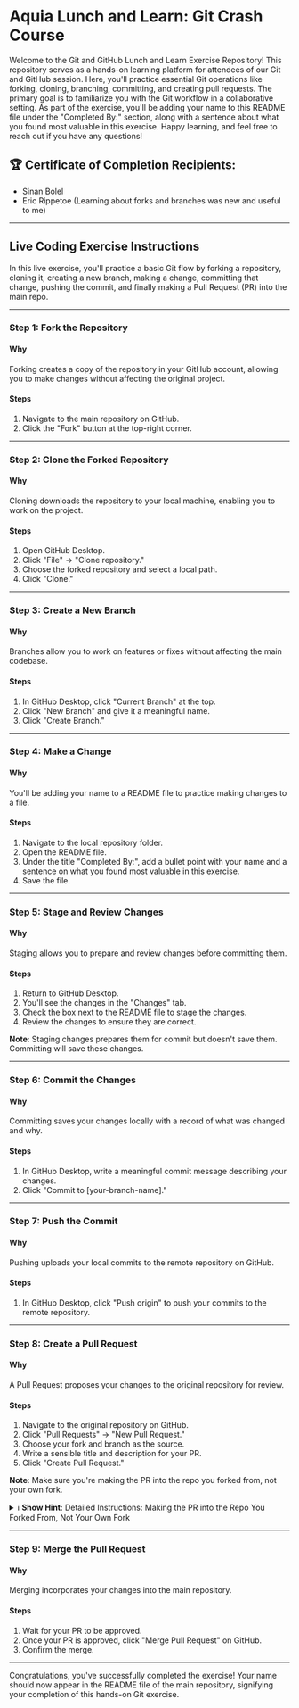 # Aquia Lunch and Learn: Git Crash Course

Welcome to the Git and GitHub Lunch and Learn Exercise Repository! This repository serves as a hands-on learning platform for attendees of our Git and GitHub session. Here, you'll practice essential Git operations like forking, cloning, branching, committing, and creating pull requests. The primary goal is to familiarize you with the Git workflow in a collaborative setting. As part of the exercise, you'll be adding your name to this README file under the "Completed By:" section, along with a sentence about what you found most valuable in this exercise. Happy learning, and feel free to reach out if you have any questions!

## 🏆 Certificate of Completion Recipients:

- Sinan Bolel
- Eric Rippetoe (Learning about forks and branches was new and useful to me)



---




## Live Coding Exercise Instructions

In this live exercise, you'll practice a basic Git flow by forking a repository, cloning it, creating a new branch, making a change, committing that change, pushing the commit, and finally making a Pull Request (PR) into the main repo.

---

### Step 1: Fork the Repository

#### Why
Forking creates a copy of the repository in your GitHub account, allowing you to make changes without affecting the original project.

#### Steps
1. Navigate to the main repository on GitHub.
2. Click the "Fork" button at the top-right corner.

---

### Step 2: Clone the Forked Repository

#### Why
Cloning downloads the repository to your local machine, enabling you to work on the project.

#### Steps
1. Open GitHub Desktop.
2. Click "File" -> "Clone repository."
3. Choose the forked repository and select a local path.
4. Click "Clone."

---

### Step 3: Create a New Branch

#### Why
Branches allow you to work on features or fixes without affecting the main codebase.

#### Steps
1. In GitHub Desktop, click "Current Branch" at the top.
2. Click "New Branch" and give it a meaningful name.
3. Click "Create Branch."

---

### Step 4: Make a Change

#### Why
You'll be adding your name to a README file to practice making changes to a file.

#### Steps
1. Navigate to the local repository folder.
2. Open the README file.
3. Under the title "Completed By:", add a bullet point with your name and a sentence on what you found most valuable in this exercise.
4. Save the file.

---

### Step 5: Stage and Review Changes

#### Why
Staging allows you to prepare and review changes before committing them.

#### Steps
1. Return to GitHub Desktop.
2. You'll see the changes in the "Changes" tab.
3. Check the box next to the README file to stage the changes.
4. Review the changes to ensure they are correct.

**Note**: Staging changes prepares them for commit but doesn't save them. Committing will save these changes.

---

### Step 6: Commit the Changes

#### Why
Committing saves your changes locally with a record of what was changed and why.

#### Steps
1. In GitHub Desktop, write a meaningful commit message describing your changes.
2. Click "Commit to [your-branch-name]."

---

### Step 7: Push the Commit

#### Why
Pushing uploads your local commits to the remote repository on GitHub.

#### Steps
1. In GitHub Desktop, click "Push origin" to push your commits to the remote repository.

---

### Step 8: Create a Pull Request

#### Why
A Pull Request proposes your changes to the original repository for review.

#### Steps
1. Navigate to the original repository on GitHub.
2. Click "Pull Requests" -> "New Pull Request."
3. Choose your fork and branch as the source.
4. Write a sensible title and description for your PR.
5. Click "Create Pull Request."

**Note**: Make sure you're making the PR into the repo you forked from, not your own fork.

<details>
  <summary>ℹ️ <strong>Show Hint</strong>: Detailed Instructions: Making the PR into the Repo You Forked From, Not Your Own Fork</summary>

  ### Why
  When you create a Pull Request (PR), the default behavior might be to propose changes to your own forked repository. However, the goal here is to propose changes to the original repository from which you forked. This is crucial for your changes to be reviewed and potentially merged into the main codebase.

  ### Steps

  #### 1. Navigate to the "Pull Requests" Tab
  - After pushing your changes, go to GitHub and navigate to your own fork of the repository.
  - Click on the "Pull Requests" tab located near the top of the page.

  #### 2. Start a New Pull Request
  - Click the green "New Pull Request" button. This will take you to a new page to configure the PR.

  #### 3. Change the "Base Repository"
  - You'll see two dropdown menus at the top that specify the "base repository" and the "head repository."
    - "Base repository" is where you want your changes to go.
    - "Head repository" is where your changes are coming from.

  - By default, both the "base" and "head" repositories might be set to your own fork. You'll need to change the "base repository" to the original repository you forked from.

  #### 4. Select the Repositories and Branches
  - Click on the "base repository" dropdown and select the original repository (not your fork).
  - Ensure the "base" branch is set to `main` or the branch you want to merge your changes into.
  - The "head repository" should be your own fork, and the "compare" branch should be the branch where you made your changes.

  #### 5. Review and Create
  - After setting the repositories and branches correctly, review the changes one more time to make sure everything looks good.
  - Write a sensible title and a detailed description explaining what changes you've made and why.
  - Click "Create Pull Request."

  **Note**: Always double-check to ensure you're making the PR into the original repository you forked from, and not back into your own fork. This is crucial for your changes to be reviewed and considered for merging into the main project.

  By following these steps, you'll ensure that your Pull Request is directed at the original repository, making it possible for your changes to be reviewed and potentially merged by the project maintainers.

</details>

---

### Step 9: Merge the Pull Request

#### Why
Merging incorporates your changes into the main repository.

#### Steps
1. Wait for your PR to be approved.
2. Once your PR is approved, click "Merge Pull Request" on GitHub.
3. Confirm the merge.

---


Congratulations, you've successfully completed the exercise! Your name should now appear in the README file of the main repository, signifying your completion of this hands-on Git exercise.
